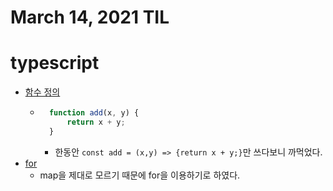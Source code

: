 # March 14, 2021 TIL

# typescript
- [함수 정의](https://www.typescriptlang.org/docs/handbook/functions.html)
    - ``` typescript
        function add(x, y) {
            return x + y;
        }
        ```
        - 한동안 `const add = (x,y) => {return x + y;}`만 쓰다보니 까먹었다.
- [for](https://www.typescriptlang.org/docs/handbook/iterators-and-generators.html)
    - map을 제대로 모르기 때문에 for을 이용하기로 하였다.